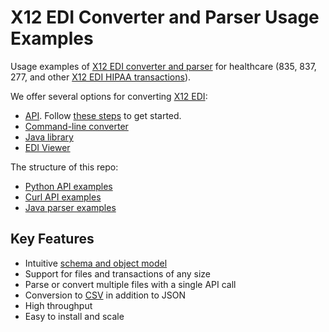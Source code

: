 # X12 EDI Converter and Parser Usage Examples

Usage examples of [X12 EDI converter and parser](https://datainsight.health/products/edi-converter/) for healthcare (835, 837, 277, and other [X12 EDI HIPAA transactions](https://datainsight.health/edi/claim-types/)).

We offer several options for converting [X12 EDI](https://datainsight.health/edi/intro/):

* [API](https://datainsight.health/posts/edi-json/). Follow [these steps](https://datainsight.health/api-local-install/) to get started.
* [Command-line converter](https://datainsight.health/docs/ediconvert-cli/)
* [Java library](https://datainsight.health/tools/java-parser/) 
* [EDI Viewer](https://datainsight.health/claim-insight/)

The structure of this repo:

* [Python API examples](/python/api)
* [Curl API examples](/curl)
* [Java parser examples](/java-parser)

## Key Features

* Intuitive [schema and object model](https://datainsight.health/posts/edi-convert-key-features/#object-model)
* Support for files and transactions of any size
* Parse or convert multiple files with a single API call
* Conversion to [CSV](https://datainsight.health/posts/edi-csv-announcement/) in addition to JSON
* High throughput
* Easy to install and scale
